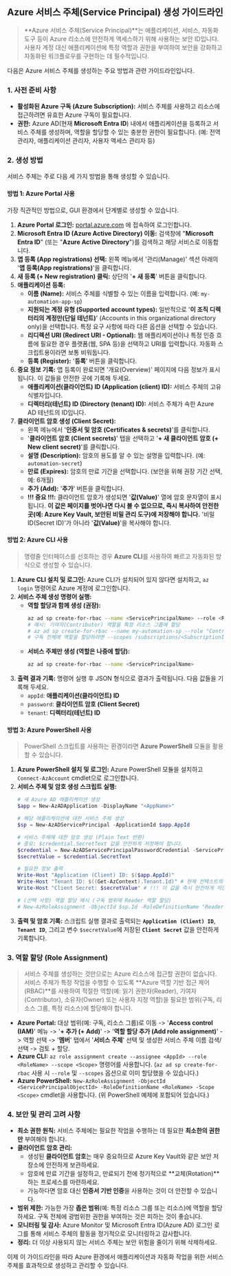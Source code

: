 ## Azure 서비스 주체(Service Principal) 생성 가이드라인

> **Azure 서비스 주체(Service Principal)**는 애플리케이션, 서비스, 자동화 도구 등이 Azure 리소스에 안전하게 액세스하기 위해 사용하는 보안 ID입니다. 사용자 계정 대신 애플리케이션에 특정 역할과 권한을 부여하여 보안을 강화하고 자동화된 워크플로우를 구현하는 데 필수적입니다.

다음은 Azure 서비스 주체를 생성하는 주요 방법과 관련 가이드라인입니다.

### 1. 사전 준비 사항

* **활성화된 Azure 구독 (Azure Subscription):** 서비스 주체를 사용하고 리소스에 접근하려면 유효한 Azure 구독이 필요합니다.
* **권한:** Azure AD(현재 **Microsoft Entra ID**) 내에서 애플리케이션을 등록하고 서비스 주체를 생성하며, 역할을 할당할 수 있는 충분한 권한이 필요합니다. (예: 전역 관리자, 애플리케이션 관리자, 사용자 액세스 관리자 등)

### 2. 생성 방법

서비스 주체는 주로 다음 세 가지 방법을 통해 생성할 수 있습니다.

#### 방법 1: Azure Portal 사용

가장 직관적인 방법으로, GUI 환경에서 단계별로 생성할 수 있습니다.

1. **Azure Portal 로그인:** [portal.azure.com](https://portal.azure.com) 에 접속하여 로그인합니다.
2. **Microsoft Entra ID (Azure Active Directory) 이동:** 검색창에 "**Microsoft Entra ID**" (또는 "**Azure Active Directory**")를 검색하고 해당 서비스로 이동합니다.
3. **앱 등록 (App registrations) 선택:** 왼쪽 메뉴에서 '관리(Manage)' 섹션 아래의 '**앱 등록(App registrations)**'을 클릭합니다.
4. **새 등록 (+ New registration) 클릭:** 상단의 '**+ 새 등록**' 버튼을 클릭합니다.
5. **애플리케이션 등록:**
    - **이름 (Name):** 서비스 주체를 식별할 수 있는 이름을 입력합니다. (예: `my-automation-app-sp`)
    - **지원되는 계정 유형 (Supported account types):** 일반적으로 '**이 조직 디렉터리의 계정만(단일 테넌트)**' (Accounts in this organizational directory only)을 선택합니다. 특정 요구 사항에 따라 다른 옵션을 선택할 수 있습니다.
    - **리디렉션 URI (Redirect URI - Optional):** 웹 애플리케이션이나 특정 인증 흐름에 필요한 경우 플랫폼(웹, SPA 등)을 선택하고 URI를 입력합니다. 자동화 스크립트용이라면 보통 비워둡니다.
    - **등록 (Register):** '**등록**' 버튼을 클릭합니다.
6. **중요 정보 기록:** 앱 등록이 완료되면 '개요(Overview)' 페이지에 다음 정보가 표시됩니다. 이 값들을 안전한 곳에 기록해 두세요.
    - **애플리케이션(클라이언트) ID (Application (client) ID):** 서비스 주체의 고유 식별자입니다.
    - **디렉터리(테넌트) ID (Directory (tenant) ID):** 서비스 주체가 속한 Azure AD 테넌트의 ID입니다.
7. **클라이언트 암호 생성 (Client Secret):**
    - 왼쪽 메뉴에서 '**인증서 및 암호 (Certificates & secrets)**'를 클릭합니다.
    - '**클라이언트 암호 (Client secrets)**' 탭을 선택하고 '**+ 새 클라이언트 암호 (+ New client secret)**'를 클릭합니다.
    - **설명 (Description):** 암호의 용도를 알 수 있는 설명을 입력합니다. (예: `automation-secret`)
    - **만료 (Expires):** 암호의 만료 기간을 선택합니다. (보안을 위해 권장 기간 선택, 예: 6개월)
    - **추가 (Add):** '**추가**' 버튼을 클릭합니다.
    - **!!! 중요 !!!:** 클라이언트 암호가 생성되면 '**값(Value)**' 열에 암호 문자열이 표시됩니다. **이 값은 페이지를 벗어나면 다시 볼 수 없으므로, 즉시 복사하여 안전한 곳(예: Azure Key Vault, 보안된 비밀 관리 도구)에 저장해야 합니다.** '비밀 ID(Secret ID)'가 아니라 '**값(Value)**'을 복사해야 합니다.

#### 방법 2: Azure CLI 사용

> 명령줄 인터페이스를 선호하는 경우 **Azure CLI**를 사용하여 빠르고 자동화된 방식으로 생성할 수 있습니다.

1. **Azure CLI 설치 및 로그인:** Azure CLI가 설치되어 있지 않다면 설치하고, `az login` 명령어로 Azure 계정에 로그인합니다.
2. **서비스 주체 생성 명령어 실행:**
    - **역할 할당과 함께 생성 (권장):**   
        ```bash
        az ad sp create-for-rbac --name <ServicePrincipalName> --role <RoleName> --scopes /subscriptions/<SubscriptionID>/resourceGroups/<ResourceGroupName>
        # 예시: 기여자(Contributor) 역할을 특정 리소스 그룹에 할당
        # az ad sp create-for-rbac --name my-automation-sp --role "Contributor" --scopes /subscriptions/your_subscription_id/resourceGroups/your_resource_group
        # 구독 전체에 역할을 할당하려면 --scopes /subscriptions/<SubscriptionID> 사용
        ```
    - **서비스 주체만 생성 (역할은 나중에 할당):**
        ```bash
        az ad sp create-for-rbac --name <ServicePrincipalName>
        ```
3. **출력 결과 기록:** 명령어 실행 후 JSON 형식으로 결과가 출력됩니다. 다음 값들을 기록해 두세요.
    - `appId`: **애플리케이션(클라이언트) ID**
    - `password`: **클라이언트 암호 (Client Secret)**
    - `tenant`: **디렉터리(테넌트) ID**

#### 방법 3: Azure PowerShell 사용

> PowerShell 스크립트를 사용하는 환경이라면 **Azure PowerShell** 모듈을 활용할 수 있습니다.

1. **Azure PowerShell 설치 및 로그인:** Azure PowerShell 모듈을 설치하고 `Connect-AzAccount` cmdlet으로 로그인합니다.
2. **서비스 주체 및 암호 생성 스크립트 실행:**
    ```powershell
    # 새 Azure AD 애플리케이션 생성
    $app = New-AzADApplication -DisplayName "<AppName>"

    # 해당 애플리케이션에 대한 서비스 주체 생성
    $sp = New-AzADServicePrincipal -ApplicationId $app.AppId

    # 서비스 주체에 대한 암호 생성 (Plain Text 반환)
    # 중요: $credential.SecretText 값을 안전하게 저장해야 합니다.
    $credential = New-AzADServicePrincipalPasswordCredential -ServicePrincipalId $sp.Id -DisplayName "MyPassword"
    $secretValue = $credential.SecretText

    # 필요한 정보 출력
    Write-Host "Application (Client) ID: $($app.AppId)"
    Write-Host "Tenant ID: $((Get-AzContext).Tenant.Id)" # 현재 컨텍스트의 테넌트 ID 확인
    Write-Host "Client Secret: $secretValue" # !!! 이 값을 즉시 안전하게 저장하세요 !!!

    # (선택 사항) 역할 할당 예시 (구독 범위에 Reader 역할 할당)
    # New-AzRoleAssignment -ObjectId $sp.Id -RoleDefinitionName "Reader" -Scope "/subscriptions/<SubscriptionID>"
    ```
3. **출력 및 암호 기록:** 스크립트 실행 결과로 출력되는 **`Application (Client) ID`**, **`Tenant ID`**, 그리고 변수 `$secretValue`에 저장된 **`Client Secret`** 값을 안전하게 기록합니다.

### 3. 역할 할당 (Role Assignment)

> 서비스 주체를 생성하는 것만으로는 Azure 리소스에 접근할 권한이 없습니다. 서비스 주체가 특정 작업을 수행할 수 있도록 **Azure 역할 기반 접근 제어(RBAC)**를 사용하여 적절한 역할(예: 읽기 권한자(Reader), 기여자(Contributor), 소유자(Owner) 또는 사용자 지정 역할)을 필요한 범위(구독, 리소스 그룹, 특정 리소스)에 할당해야 합니다.

- **Azure Portal:** 대상 범위(예: 구독, 리소스 그룹)로 이동 -> '**Access control (IAM)**' 메뉴 -> '**+ 추가 (+ Add)**' -> '**역할 할당 추가 (Add role assignment)**' -> 역할 선택 -> '**멤버**' 탭에서 '**서비스 주체**' 선택 및 생성한 서비스 주체 이름 검색/선택 -> 검토 + 할당.
- **Azure CLI:** `az role assignment create --assignee <AppId> --role <RoleName> --scope <Scope>` 명령어를 사용합니다. (`az ad sp create-for-rbac` 사용 시 `--role` 및 `--scopes` 옵션으로 이미 할당했을 수 있습니다.)
- **Azure PowerShell:** `New-AzRoleAssignment -ObjectId <ServicePrincipalObjectId> -RoleDefinitionName <RoleName> -Scope <Scope>` cmdlet을 사용합니다. (위 PowerShell 예제에 포함되어 있습니다.)

### 4. 보안 및 관리 고려 사항

- **최소 권한 원칙:** 서비스 주체에는 필요한 작업을 수행하는 데 필요한 **최소한의 권한만** 부여해야 합니다.
- **클라이언트 암호 관리:**
  - 생성된 **클라이언트 암호**는 매우 중요하므로 Azure Key Vault와 같은 보안 저장소에 안전하게 보관하세요.
  - 암호에 만료 기간을 설정하고, 만료되기 전에 정기적으로 **교체(Rotation)**하는 프로세스를 마련하세요.
  - 가능하다면 암호 대신 **인증서 기반 인증**을 사용하는 것이 더 안전할 수 있습니다.
- **범위 제한:** 가능한 가장 **좁은 범위**(예: 특정 리소스 그룹 또는 리소스)에 역할을 할당하세요. 구독 전체에 광범위한 권한을 부여하는 것은 피하는 것이 좋습니다.
- **모니터링 및 감사:** Azure Monitor 및 Microsoft Entra ID(Azure AD) 로그인 로그를 통해 서비스 주체의 활동을 정기적으로 모니터링하고 감사합니다.
- **정리:** 더 이상 사용되지 않는 서비스 주체는 보안 위험을 줄이기 위해 삭제하세요.

이제 이 가이드라인을 따라 Azure 환경에서 애플리케이션과 자동화 작업을 위한 서비스 주체를 효과적으로 생성하고 관리할 수 있습니다.